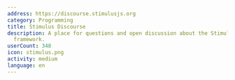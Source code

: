 ```yaml
---
address: https://discourse.stimulusjs.org
category: Programming
title: Stimulus Discourse
description: A place for questions and open discussion about the Stimulus JavaScript
  framework.
userCount: 348
icon: stimulus.png
activity: medium
language: en
---
```

